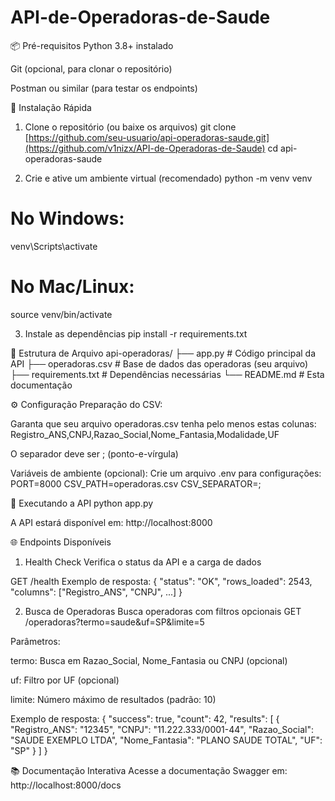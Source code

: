 # API-de-Operadoras-de-Saude

📦 Pré-requisitos
Python 3.8+ instalado

Git (opcional, para clonar o repositório)

Postman ou similar (para testar os endpoints)

🚀 Instalação Rápida
1. Clone o repositório (ou baixe os arquivos)
git clone [https://github.com/seu-usuario/api-operadoras-saude.git](https://github.com/v1nizx/API-de-Operadoras-de-Saude)
cd api-operadoras-saude

2. Crie e ative um ambiente virtual (recomendado)
python -m venv venv
# No Windows:
venv\Scripts\activate
# No Mac/Linux:
source venv/bin/activate

3. Instale as dependências
pip install -r requirements.txt

📂 Estrutura de Arquivo
api-operadoras/
├── app.py               # Código principal da API
├── operadoras.csv       # Base de dados das operadoras (seu arquivo)
├── requirements.txt     # Dependências necessárias
└── README.md            # Esta documentação

⚙️ Configuração
Preparação do CSV:

Garanta que seu arquivo operadoras.csv tenha pelo menos estas colunas:
Registro_ANS,CNPJ,Razao_Social,Nome_Fantasia,Modalidade,UF

O separador deve ser ; (ponto-e-vírgula)

Variáveis de ambiente (opcional):
Crie um arquivo .env para configurações:
PORT=8000
CSV_PATH=operadoras.csv
CSV_SEPARATOR=;

🏃 Executando a API
python app.py

A API estará disponível em: http://localhost:8000

🌐 Endpoints Disponíveis
1. Health Check
Verifica o status da API e a carga de dados

GET /health
 Exemplo de resposta:
{
  "status": "OK",
  "rows_loaded": 2543,
  "columns": ["Registro_ANS", "CNPJ", ...]
}

2. Busca de Operadoras
Busca operadoras com filtros opcionais
GET /operadoras?termo=saude&uf=SP&limite=5

Parâmetros:

termo: Busca em Razao_Social, Nome_Fantasia ou CNPJ (opcional)

uf: Filtro por UF (opcional)

limite: Número máximo de resultados (padrão: 10)

Exemplo de resposta:
{
  "success": true,
  "count": 42,
  "results": [
    {
      "Registro_ANS": "12345",
      "CNPJ": "11.222.333/0001-44",
      "Razao_Social": "SAUDE EXEMPLO LTDA",
      "Nome_Fantasia": "PLANO SAUDE TOTAL",
      "UF": "SP"
    }
  ]
}

📚 Documentação Interativa
Acesse a documentação Swagger em:
http://localhost:8000/docs

